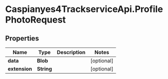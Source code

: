 # Caspianyes4TrackserviceApi.ProfilePhotoRequest

## Properties
Name | Type | Description | Notes
------------ | ------------- | ------------- | -------------
**data** | **Blob** |  | [optional] 
**extension** | **String** |  | [optional] 
